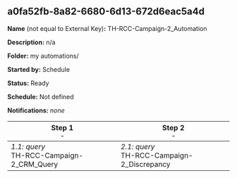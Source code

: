 ## a0fa52fb-8a82-6680-6d13-672d6eac5a4d

**Name** (not equal to External Key)**:** TH-RCC-Campaign-2_Automation

**Description:** n/a

**Folder:** my automations/

**Started by:** Schedule

**Status:** Ready

**Schedule:** Not defined

**Notifications:** _none_


| Step 1<br>_<small>-</small>_ | Step 2<br>_<small>-</small>_ |
| --- | --- |
| _1.1: query_<br>TH-RCC-Campaign-2_CRM_Query | _2.1: query_<br>TH-RCC-Campaign-2_Discrepancy |
